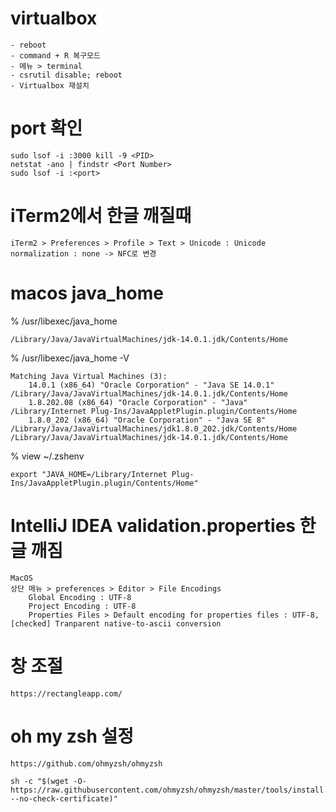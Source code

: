 # virtualbox

```
- reboot 
- command + R 복구모드
- 메뉴 > terminal
- csrutil disable; reboot
- Virtualbox 재설치 
```

# port 확인

```
sudo lsof -i :3000 kill -9 <PID>
netstat -ano | findstr <Port Number>
sudo lsof -i :<port>
```

# iTerm2에서 한글 깨질때
```
iTerm2 > Preferences > Profile > Text > Unicode : Unicode normalization : none -> NFC로 변경
```

# macos java_home

% /usr/libexec/java_home
```
/Library/Java/JavaVirtualMachines/jdk-14.0.1.jdk/Contents/Home
```

% /usr/libexec/java_home -V
```
Matching Java Virtual Machines (3):
    14.0.1 (x86_64) "Oracle Corporation" - "Java SE 14.0.1" /Library/Java/JavaVirtualMachines/jdk-14.0.1.jdk/Contents/Home
    1.8.202.08 (x86_64) "Oracle Corporation" - "Java" /Library/Internet Plug-Ins/JavaAppletPlugin.plugin/Contents/Home
    1.8.0_202 (x86_64) "Oracle Corporation" - "Java SE 8" /Library/Java/JavaVirtualMachines/jdk1.8.0_202.jdk/Contents/Home
/Library/Java/JavaVirtualMachines/jdk-14.0.1.jdk/Contents/Home
```

% view ~/.zshenv
```
export "JAVA_HOME=/Library/Internet Plug-Ins/JavaAppletPlugin.plugin/Contents/Home"
```

# IntelliJ IDEA validation.properties 한글 깨짐 
```
MacOS
상단 메뉴 > preferences > Editor > File Encodings  
    Global Encoding : UTF-8
    Project Encoding : UTF-8
    Properties Files > Default encoding for properties files : UTF-8, [checked] Tranparent native-to-ascii conversion
```

# 창 조절
```
https://rectangleapp.com/
```

# oh my zsh 설정
```
https://github.com/ohmyzsh/ohmyzsh

sh -c "$(wget -O- https://raw.githubusercontent.com/ohmyzsh/ohmyzsh/master/tools/install.sh --no-check-certificate)"


```
